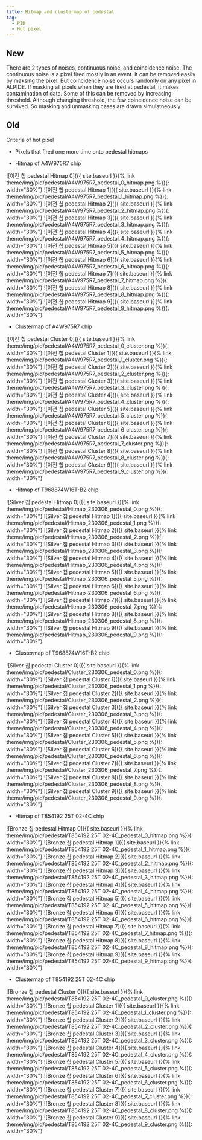 ```yaml
---
title: Hitmap and clustermap of pedestal
tag:
  - PID
  - Hot pixel
---
```


## New
There are 2 types of noises, continuous noise, and coincidence noise.
The continuous noise is a pixel fired mostly in an event.
It can be removed easily by maksing the pixel.
But coincidence noise occurs randomly on any pixel in ALPIDE.
If masking all pixels when they are fired at pedestal, it makes contamination of data.
Some of this can be removed by increasing threshold.
Although changing threshold, the few coincidence noise can be survived.
So masking and unmasking cases are drawn simulatneously.

## Old
Criteria of hot pixel
- Pixels that fired one more time onto pedestal hitmaps

- Hitmap of A4W975R7 chip
  
![이전 칩 pedestal Hitmap 0]({{ site.baseurl }}{% link theme/img/pid/pedestal/A4W975R7_pedestal_0_hitmap.png %}){: width="30%"}
![이전 칩 pedestal Hitmap 1]({{ site.baseurl }}{% link theme/img/pid/pedestal/A4W975R7_pedestal_1_hitmap.png %}){: width="30%"}
![이전 칩 pedestal Hitmap 2]({{ site.baseurl }}{% link theme/img/pid/pedestal/A4W975R7_pedestal_2_hitmap.png %}){: width="30%"}
![이전 칩 pedestal Hitmap 3]({{ site.baseurl }}{% link theme/img/pid/pedestal/A4W975R7_pedestal_3_hitmap.png %}){: width="30%"}
![이전 칩 pedestal Hitmap 4]({{ site.baseurl }}{% link theme/img/pid/pedestal/A4W975R7_pedestal_4_hitmap.png %}){: width="30%"}
![이전 칩 pedestal Hitmap 5]({{ site.baseurl }}{% link theme/img/pid/pedestal/A4W975R7_pedestal_5_hitmap.png %}){: width="30%"}
![이전 칩 pedestal Hitmap 6]({{ site.baseurl }}{% link theme/img/pid/pedestal/A4W975R7_pedestal_6_hitmap.png %}){: width="30%"}
![이전 칩 pedestal Hitmap 7]({{ site.baseurl }}{% link theme/img/pid/pedestal/A4W975R7_pedestal_7_hitmap.png %}){: width="30%"}
![이전 칩 pedestal Hitmap 8]({{ site.baseurl }}{% link theme/img/pid/pedestal/A4W975R7_pedestal_8_hitmap.png %}){: width="30%"}
![이전 칩 pedestal Hitmap 9]({{ site.baseurl }}{% link theme/img/pid/pedestal/A4W975R7_pedestal_9_hitmap.png %}){: width="30%"}

- Clustermap of A4W975R7 chip
  
![이전 칩 pedestal Cluster 0]({{ site.baseurl }}{% link theme/img/pid/pedestal/A4W975R7_pedestal_0_cluster.png %}){: width="30%"}
![이전 칩 pedestal Cluster 1]({{ site.baseurl }}{% link theme/img/pid/pedestal/A4W975R7_pedestal_1_cluster.png %}){: width="30%"}
![이전 칩 pedestal Cluster 2]({{ site.baseurl }}{% link theme/img/pid/pedestal/A4W975R7_pedestal_2_cluster.png %}){: width="30%"}
![이전 칩 pedestal Cluster 3]({{ site.baseurl }}{% link theme/img/pid/pedestal/A4W975R7_pedestal_3_cluster.png %}){: width="30%"}
![이전 칩 pedestal Cluster 4]({{ site.baseurl }}{% link theme/img/pid/pedestal/A4W975R7_pedestal_4_cluster.png %}){: width="30%"}
![이전 칩 pedestal Cluster 5]({{ site.baseurl }}{% link theme/img/pid/pedestal/A4W975R7_pedestal_5_cluster.png %}){: width="30%"}
![이전 칩 pedestal Cluster 6]({{ site.baseurl }}{% link theme/img/pid/pedestal/A4W975R7_pedestal_6_cluster.png %}){: width="30%"}
![이전 칩 pedestal Cluster 7]({{ site.baseurl }}{% link theme/img/pid/pedestal/A4W975R7_pedestal_7_cluster.png %}){: width="30%"}
![이전 칩 pedestal Cluster 8]({{ site.baseurl }}{% link theme/img/pid/pedestal/A4W975R7_pedestal_8_cluster.png %}){: width="30%"}
![이전 칩 pedestal Cluster 9]({{ site.baseurl }}{% link theme/img/pid/pedestal/A4W975R7_pedestal_9_cluster.png %}){: width="30%"}

- Hitmap of T968874W16T-B2 chip

![Silver 칩 pedestal Hitmap 0]({{ site.baseurl }}{% link theme/img/pid/pedestal/Hitmap_230306_pedestal_0.png %}){: width="30%"}
![Silver 칩 pedestal Hitmap 1]({{ site.baseurl }}{% link theme/img/pid/pedestal/Hitmap_230306_pedestal_1.png %}){: width="30%"}
![Silver 칩 pedestal Hitmap 2]({{ site.baseurl }}{% link theme/img/pid/pedestal/Hitmap_230306_pedestal_2.png %}){: width="30%"}
![Silver 칩 pedestal Hitmap 3]({{ site.baseurl }}{% link theme/img/pid/pedestal/Hitmap_230306_pedestal_3.png %}){: width="30%"}
![Silver 칩 pedestal Hitmap 4]({{ site.baseurl }}{% link theme/img/pid/pedestal/Hitmap_230306_pedestal_4.png %}){: width="30%"}
![Silver 칩 pedestal Hitmap 5]({{ site.baseurl }}{% link theme/img/pid/pedestal/Hitmap_230306_pedestal_5.png %}){: width="30%"}
![Silver 칩 pedestal Hitmap 6]({{ site.baseurl }}{% link theme/img/pid/pedestal/Hitmap_230306_pedestal_6.png %}){: width="30%"}
![Silver 칩 pedestal Hitmap 7]({{ site.baseurl }}{% link theme/img/pid/pedestal/Hitmap_230306_pedestal_7.png %}){: width="30%"}
![Silver 칩 pedestal Hitmap 8]({{ site.baseurl }}{% link theme/img/pid/pedestal/Hitmap_230306_pedestal_8.png %}){: width="30%"}
![Silver 칩 pedestal Hitmap 9]({{ site.baseurl }}{% link theme/img/pid/pedestal/Hitmap_230306_pedestal_9.png %}){: width="30%"}

- Clustermap of T968874W16T-B2 chip
  
![Silver 칩 pedestal Cluster 0]({{ site.baseurl }}{% link theme/img/pid/pedestal/Cluster_230306_pedestal_0.png %}){: width="30%"}
![Silver 칩 pedestal Cluster 1]({{ site.baseurl }}{% link theme/img/pid/pedestal/Cluster_230306_pedestal_1.png %}){: width="30%"}
![Silver 칩 pedestal Cluster 2]({{ site.baseurl }}{% link theme/img/pid/pedestal/Cluster_230306_pedestal_2.png %}){: width="30%"}
![Silver 칩 pedestal Cluster 3]({{ site.baseurl }}{% link theme/img/pid/pedestal/Cluster_230306_pedestal_3.png %}){: width="30%"}
![Silver 칩 pedestal Cluster 4]({{ site.baseurl }}{% link theme/img/pid/pedestal/Cluster_230306_pedestal_4.png %}){: width="30%"}
![Silver 칩 pedestal Cluster 5]({{ site.baseurl }}{% link theme/img/pid/pedestal/Cluster_230306_pedestal_5.png %}){: width="30%"}
![Silver 칩 pedestal Cluster 6]({{ site.baseurl }}{% link theme/img/pid/pedestal/Cluster_230306_pedestal_6.png %}){: width="30%"}
![Silver 칩 pedestal Cluster 7]({{ site.baseurl }}{% link theme/img/pid/pedestal/Cluster_230306_pedestal_7.png %}){: width="30%"}
![Silver 칩 pedestal Cluster 8]({{ site.baseurl }}{% link theme/img/pid/pedestal/Cluster_230306_pedestal_8.png %}){: width="30%"}
![Silver 칩 pedestal Cluster 9]({{ site.baseurl }}{% link theme/img/pid/pedestal/Cluster_230306_pedestal_9.png %}){: width="30%"}

- Hitmap of T854192 25T 02-4C chip
  
![Bronze 칩 pedestal Hitmap 0]({{ site.baseurl }}{% link theme/img/pid/pedestal/T854192 25T 02-4C_pedestal_0_hitmap.png %}){: width="30%"}
![Bronze 칩 pedestal Hitmap 1]({{ site.baseurl }}{% link theme/img/pid/pedestal/T854192 25T 02-4C_pedestal_1_hitmap.png %}){: width="30%"}
![Bronze 칩 pedestal Hitmap 2]({{ site.baseurl }}{% link theme/img/pid/pedestal/T854192 25T 02-4C_pedestal_2_hitmap.png %}){: width="30%"}
![Bronze 칩 pedestal Hitmap 3]({{ site.baseurl }}{% link theme/img/pid/pedestal/T854192 25T 02-4C_pedestal_3_hitmap.png %}){: width="30%"}
![Bronze 칩 pedestal Hitmap 4]({{ site.baseurl }}{% link theme/img/pid/pedestal/T854192 25T 02-4C_pedestal_4_hitmap.png %}){: width="30%"}
![Bronze 칩 pedestal Hitmap 5]({{ site.baseurl }}{% link theme/img/pid/pedestal/T854192 25T 02-4C_pedestal_5_hitmap.png %}){: width="30%"}
![Bronze 칩 pedestal Hitmap 6]({{ site.baseurl }}{% link theme/img/pid/pedestal/T854192 25T 02-4C_pedestal_6_hitmap.png %}){: width="30%"}
![Bronze 칩 pedestal Hitmap 7]({{ site.baseurl }}{% link theme/img/pid/pedestal/T854192 25T 02-4C_pedestal_7_hitmap.png %}){: width="30%"}
![Bronze 칩 pedestal Hitmap 8]({{ site.baseurl }}{% link theme/img/pid/pedestal/T854192 25T 02-4C_pedestal_8_hitmap.png %}){: width="30%"}
![Bronze 칩 pedestal Hitmap 9]({{ site.baseurl }}{% link theme/img/pid/pedestal/T854192 25T 02-4C_pedestal_9_hitmap.png %}){: width="30%"}

- Clustermap of T854192 25T 02-4C chip
  
![Bronze 칩 pedestal Cluster 0]({{ site.baseurl }}{% link theme/img/pid/pedestal/T854192 25T 02-4C_pedestal_0_cluster.png %}){: width="30%"}
![Bronze 칩 pedestal Cluster 1]({{ site.baseurl }}{% link theme/img/pid/pedestal/T854192 25T 02-4C_pedestal_1_cluster.png %}){: width="30%"}
![Bronze 칩 pedestal Cluster 2]({{ site.baseurl }}{% link theme/img/pid/pedestal/T854192 25T 02-4C_pedestal_2_cluster.png %}){: width="30%"}
![Bronze 칩 pedestal Cluster 3]({{ site.baseurl }}{% link theme/img/pid/pedestal/T854192 25T 02-4C_pedestal_3_cluster.png %}){: width="30%"}
![Bronze 칩 pedestal Cluster 4]({{ site.baseurl }}{% link theme/img/pid/pedestal/T854192 25T 02-4C_pedestal_4_cluster.png %}){: width="30%"}
![Bronze 칩 pedestal Cluster 5]({{ site.baseurl }}{% link theme/img/pid/pedestal/T854192 25T 02-4C_pedestal_5_cluster.png %}){: width="30%"}
![Bronze 칩 pedestal Cluster 6]({{ site.baseurl }}{% link theme/img/pid/pedestal/T854192 25T 02-4C_pedestal_6_cluster.png %}){: width="30%"}
![Bronze 칩 pedestal Cluster 7]({{ site.baseurl }}{% link theme/img/pid/pedestal/T854192 25T 02-4C_pedestal_7_cluster.png %}){: width="30%"}
![Bronze 칩 pedestal Cluster 8]({{ site.baseurl }}{% link theme/img/pid/pedestal/T854192 25T 02-4C_pedestal_8_cluster.png %}){: width="30%"}
![Bronze 칩 pedestal Cluster 9]({{ site.baseurl }}{% link theme/img/pid/pedestal/T854192 25T 02-4C_pedestal_9_cluster.png %}){: width="30%"}